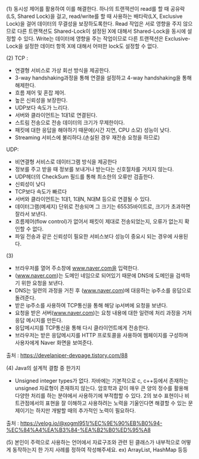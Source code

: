 (1) 
동시성 제어를 활용하여 이를 해결한다.
하나의 트랜잭션이 read를 할 때 공유락(LS, Shared Lock)을 걸고, read/write를 할 때 사용하는 배타락(LX, Exclusive Lock)을 걸어 데이터의 무결성을 보장하도록한다.
Read 작업은 서로 영향을 주지 않으므로 다른 트랜잭션도 Shared-Lock이 설정된 X에 대해서 Shared-Lock을 동시에 설정할 수 있다. 
Write는 데이터에 영향을 주는 작업이므로 다른 트랜잭션은 Exclusive-Lock을 설정한 데이터 항목 X에 대해서 어떠한 lock도 설정할 수 없다.

(2)
TCP : 
- 연결형 서비스로 가상 회선 방식을 제공한다.
- 3-way handshaking과정을 통해 연결을 설정하고 4-way handshaking을 통해 해제한다.
- 흐름 제어 및 혼잡 제어.
- 높은 신뢰성을 보장한다.
- UDP보다 속도가 느리다.
- 서버와 클라이언트는 1대1로 연결된다.
- 스트림 전송으로 전송 데이터의 크기가 무제한이다.
- 패킷에 대한 응답을 해야하기 때문에(시간 지연, CPU 소모) 성능이 낮다.
- Streaming 서비스에 불리하다.(손실된 경우 재전송 요청을 하므로)

UDP:
- 비연결형 서비스로 데이터그램 방식을 제공한다
- 정보를 주고 받을 때 정보를 보내거나 받는다는 신호절차를 거치지 않는다.
- UDP헤더의 CheckSum 필드를 통해 최소한의 오류만 검출한다.
- 신뢰성이 낮다
- TCP보다 속도가 빠르다
- 서버와 클라이언트는 1대1, 1대N, N대M 등으로 연결될 수 있다.
- 데이터그램(메세지) 단위로 전송되며 그 크기는 65535바이트로, 크기가 초과하면 잘라서 보낸다.
- 흐름제어(flow control)가 없어서 패킷이 제대로 전송되었는지, 오류가 없는지 확인할 수 없다.
- 파일 전송과 같은 신뢰성이 필요한 서비스보다 성능이 중요시 되는 경우에 사용된다.

(3) 
 - 브라우저를 열어 주소창에 www.naver.com을 입력한다.   
- (www.naver.com)는 도메인 네임으로 되어있기 때문에 DNS에 도메인을 검색하기 위한 요청을 보낸다.
- DNS는 일련의 과정을 거친 후 (www.naver.com)에 대응하는 ip주소를 응답으로 돌려준다.
- 받은 ip주소를 사용하여 TCP통신을 통해 해당 ip서버에 요청을 보낸다.
- 요청을 받은 서버(www.naver.com)는 요청 내용에 대한 일련에 처리 과정을 거처 응답 메시지를 만든다.
- 응답메시지를 TCP통신을 통해 다시 클라이언트에게 전송한다.
- 브라우저는 받은 응답메시지를 HTTP 프로토콜을 사용하여 웹페이지를 구성하며 사용자에게 Naver 화면을 보여준다.

출처 : https://develaniper-devpage.tistory.com/88


(4) 
Java의 설계적 결함 중 한가지
- Unsigned integer types가 없다.
자바에는 기본적으로 c, c++등에서 존재하는 unsigned 자료형이 존재하지 않는다.
암호학과 같이 매우 큰 양의 정수를 활용해 다양한 처리를 하는 분야에서 사용하기에 부적합할 수 있다.
2의 보수 표현이나 비트관점에서의 표현을 잘 이해하고 사용하려는 노력을 기울인다면 해결할 수 있는 문제이기는 하지만 개발할 때의 추가적인 노력이 필요하다.

출처 : https://velog.io/@xogml951/%EC%9E%90%EB%B0%94-%EC%84%A4%EA%B3%84-%EA%B2%B0%ED%95%A8

(5) 본인이 주력으로 사용하는 언어에서 자료구조와 관련 된 클래스가 내부적으로 어떻게 동작하는지 한 가지 사례를 정하여 작성해주세요. ex) ArrayList, HashMap 등등
